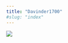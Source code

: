 ```yaml
---
title: "Davinder1700"
#slug: "index"
---
```


[![](/wp-content/2007/11/Davinder1700-300x225.jpg)](/wp-content/2007/11/Davinder1700.jpg)